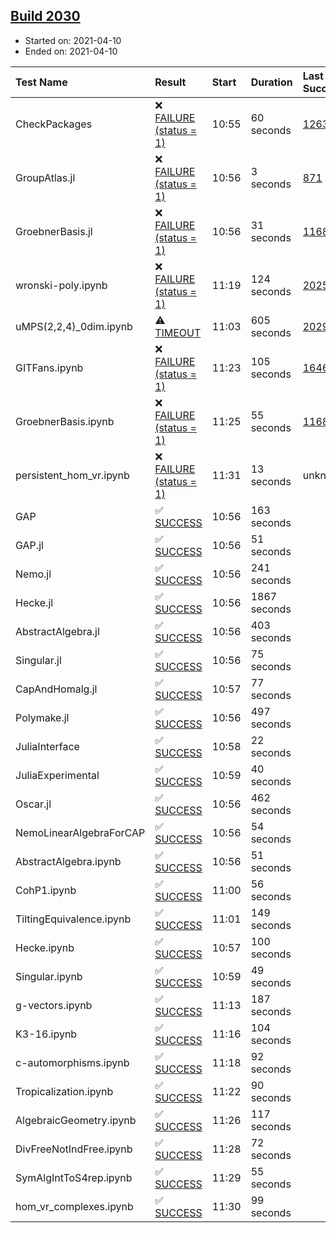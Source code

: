 ## [Build 2030](https://oscarci.mathematik.uni-kl.de/job/oscar-stable/2030/)

* Started on: 2021-04-10
* Ended on: 2021-04-10

| Test Name    | Result | Start | Duration | Last Success | First Failure |
|:-------------|:-------|:------|:---------|:-------------|:--------------|
| CheckPackages | ❌ [FAILURE (status = 1)](https://oscarci.mathematik.uni-kl.de/job/oscar-stable/2030/artifact/logs/build-2030/CheckPackages.log) | 10:55 | 60 seconds | [1263](https://oscarci.mathematik.uni-kl.de/job/oscar-stable/1263/) | [1264](https://oscarci.mathematik.uni-kl.de/job/oscar-stable/1264/) |
| GroupAtlas.jl | ❌ [FAILURE (status = 1)](https://oscarci.mathematik.uni-kl.de/job/oscar-stable/2030/artifact/logs/build-2030/GroupAtlas.jl.log) | 10:56 | 3 seconds | [871](https://oscarci.mathematik.uni-kl.de/job/oscar-stable/871/) | [872](https://oscarci.mathematik.uni-kl.de/job/oscar-stable/872/) |
| GroebnerBasis.jl | ❌ [FAILURE (status = 1)](https://oscarci.mathematik.uni-kl.de/job/oscar-stable/2030/artifact/logs/build-2030/GroebnerBasis.jl.log) | 10:56 | 31 seconds | [1168](https://oscarci.mathematik.uni-kl.de/job/oscar-stable/1168/) | [1169](https://oscarci.mathematik.uni-kl.de/job/oscar-stable/1169/) |
| wronski-poly.ipynb | ❌ [FAILURE (status = 1)](https://oscarci.mathematik.uni-kl.de/job/oscar-stable/2030/artifact/logs/build-2030/wronski-poly.ipynb.log) | 11:19 | 124 seconds | [2025](https://oscarci.mathematik.uni-kl.de/job/oscar-stable/2025/) | [2026](https://oscarci.mathematik.uni-kl.de/job/oscar-stable/2026/) |
| uMPS(2,2,4)_0dim.ipynb | ⚠ [TIMEOUT](https://oscarci.mathematik.uni-kl.de/job/oscar-stable/2030/artifact/logs/build-2030/uMPS-2-2-4-_0dim.ipynb.log) | 11:03 | 605 seconds | [2029](https://oscarci.mathematik.uni-kl.de/job/oscar-stable/2029/) | [2030](https://oscarci.mathematik.uni-kl.de/job/oscar-stable/2030/) |
| GITFans.ipynb | ❌ [FAILURE (status = 1)](https://oscarci.mathematik.uni-kl.de/job/oscar-stable/2030/artifact/logs/build-2030/GITFans.ipynb.log) | 11:23 | 105 seconds | [1646](https://oscarci.mathematik.uni-kl.de/job/oscar-stable/1646/) | [1647](https://oscarci.mathematik.uni-kl.de/job/oscar-stable/1647/) |
| GroebnerBasis.ipynb | ❌ [FAILURE (status = 1)](https://oscarci.mathematik.uni-kl.de/job/oscar-stable/2030/artifact/logs/build-2030/GroebnerBasis.ipynb.log) | 11:25 | 55 seconds | [1168](https://oscarci.mathematik.uni-kl.de/job/oscar-stable/1168/) | [1169](https://oscarci.mathematik.uni-kl.de/job/oscar-stable/1169/) |
| persistent_hom_vr.ipynb | ❌ [FAILURE (status = 1)](https://oscarci.mathematik.uni-kl.de/job/oscar-stable/2030/artifact/logs/build-2030/persistent_hom_vr.ipynb.log) | 11:31 | 13 seconds | unknown | unknown |
| GAP | ✅ [SUCCESS](https://oscarci.mathematik.uni-kl.de/job/oscar-stable/2030/artifact/logs/build-2030/GAP.log) | 10:56 | 163 seconds |  |  |
| GAP.jl | ✅ [SUCCESS](https://oscarci.mathematik.uni-kl.de/job/oscar-stable/2030/artifact/logs/build-2030/GAP.jl.log) | 10:56 | 51 seconds |  |  |
| Nemo.jl | ✅ [SUCCESS](https://oscarci.mathematik.uni-kl.de/job/oscar-stable/2030/artifact/logs/build-2030/Nemo.jl.log) | 10:56 | 241 seconds |  |  |
| Hecke.jl | ✅ [SUCCESS](https://oscarci.mathematik.uni-kl.de/job/oscar-stable/2030/artifact/logs/build-2030/Hecke.jl.log) | 10:56 | 1867 seconds |  |  |
| AbstractAlgebra.jl | ✅ [SUCCESS](https://oscarci.mathematik.uni-kl.de/job/oscar-stable/2030/artifact/logs/build-2030/AbstractAlgebra.jl.log) | 10:56 | 403 seconds |  |  |
| Singular.jl | ✅ [SUCCESS](https://oscarci.mathematik.uni-kl.de/job/oscar-stable/2030/artifact/logs/build-2030/Singular.jl.log) | 10:56 | 75 seconds |  |  |
| CapAndHomalg.jl | ✅ [SUCCESS](https://oscarci.mathematik.uni-kl.de/job/oscar-stable/2030/artifact/logs/build-2030/CapAndHomalg.jl.log) | 10:57 | 77 seconds |  |  |
| Polymake.jl | ✅ [SUCCESS](https://oscarci.mathematik.uni-kl.de/job/oscar-stable/2030/artifact/logs/build-2030/Polymake.jl.log) | 10:56 | 497 seconds |  |  |
| JuliaInterface | ✅ [SUCCESS](https://oscarci.mathematik.uni-kl.de/job/oscar-stable/2030/artifact/logs/build-2030/JuliaInterface.log) | 10:58 | 22 seconds |  |  |
| JuliaExperimental | ✅ [SUCCESS](https://oscarci.mathematik.uni-kl.de/job/oscar-stable/2030/artifact/logs/build-2030/JuliaExperimental.log) | 10:59 | 40 seconds |  |  |
| Oscar.jl | ✅ [SUCCESS](https://oscarci.mathematik.uni-kl.de/job/oscar-stable/2030/artifact/logs/build-2030/Oscar.jl.log) | 10:56 | 462 seconds |  |  |
| NemoLinearAlgebraForCAP | ✅ [SUCCESS](https://oscarci.mathematik.uni-kl.de/job/oscar-stable/2030/artifact/logs/build-2030/NemoLinearAlgebraForCAP.log) | 10:56 | 54 seconds |  |  |
| AbstractAlgebra.ipynb | ✅ [SUCCESS](https://oscarci.mathematik.uni-kl.de/job/oscar-stable/2030/artifact/logs/build-2030/AbstractAlgebra.ipynb.log) | 10:56 | 51 seconds |  |  |
| CohP1.ipynb | ✅ [SUCCESS](https://oscarci.mathematik.uni-kl.de/job/oscar-stable/2030/artifact/logs/build-2030/CohP1.ipynb.log) | 11:00 | 56 seconds |  |  |
| TiltingEquivalence.ipynb | ✅ [SUCCESS](https://oscarci.mathematik.uni-kl.de/job/oscar-stable/2030/artifact/logs/build-2030/TiltingEquivalence.ipynb.log) | 11:01 | 149 seconds |  |  |
| Hecke.ipynb | ✅ [SUCCESS](https://oscarci.mathematik.uni-kl.de/job/oscar-stable/2030/artifact/logs/build-2030/Hecke.ipynb.log) | 10:57 | 100 seconds |  |  |
| Singular.ipynb | ✅ [SUCCESS](https://oscarci.mathematik.uni-kl.de/job/oscar-stable/2030/artifact/logs/build-2030/Singular.ipynb.log) | 10:59 | 49 seconds |  |  |
| g-vectors.ipynb | ✅ [SUCCESS](https://oscarci.mathematik.uni-kl.de/job/oscar-stable/2030/artifact/logs/build-2030/g-vectors.ipynb.log) | 11:13 | 187 seconds |  |  |
| K3-16.ipynb | ✅ [SUCCESS](https://oscarci.mathematik.uni-kl.de/job/oscar-stable/2030/artifact/logs/build-2030/K3-16.ipynb.log) | 11:16 | 104 seconds |  |  |
| c-automorphisms.ipynb | ✅ [SUCCESS](https://oscarci.mathematik.uni-kl.de/job/oscar-stable/2030/artifact/logs/build-2030/c-automorphisms.ipynb.log) | 11:18 | 92 seconds |  |  |
| Tropicalization.ipynb | ✅ [SUCCESS](https://oscarci.mathematik.uni-kl.de/job/oscar-stable/2030/artifact/logs/build-2030/Tropicalization.ipynb.log) | 11:22 | 90 seconds |  |  |
| AlgebraicGeometry.ipynb | ✅ [SUCCESS](https://oscarci.mathematik.uni-kl.de/job/oscar-stable/2030/artifact/logs/build-2030/AlgebraicGeometry.ipynb.log) | 11:26 | 117 seconds |  |  |
| DivFreeNotIndFree.ipynb | ✅ [SUCCESS](https://oscarci.mathematik.uni-kl.de/job/oscar-stable/2030/artifact/logs/build-2030/DivFreeNotIndFree.ipynb.log) | 11:28 | 72 seconds |  |  |
| SymAlgIntToS4rep.ipynb | ✅ [SUCCESS](https://oscarci.mathematik.uni-kl.de/job/oscar-stable/2030/artifact/logs/build-2030/SymAlgIntToS4rep.ipynb.log) | 11:29 | 55 seconds |  |  |
| hom_vr_complexes.ipynb | ✅ [SUCCESS](https://oscarci.mathematik.uni-kl.de/job/oscar-stable/2030/artifact/logs/build-2030/hom_vr_complexes.ipynb.log) | 11:30 | 99 seconds |  |  |
